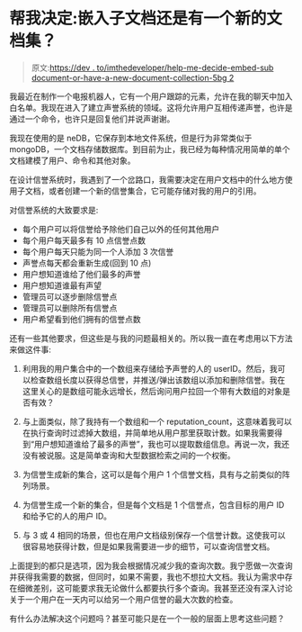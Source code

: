 # 帮我决定:嵌入子文档还是有一个新的文档集？

> 原文:[https://dev . to/imthedeveloper/help-me-decide-embed-sub document-or-have-a-new-document-collection-5bg 2](https://dev.to/imthedeveloper/help-me-decide-embed-subdocument-or-have-a-new-document-collection-5bg2)

我最近在制作一个电报机器人，它有一个用户跟踪的元素，允许在我的聊天中加入白名单。我现在进入了建立声誉系统的领域。这将允许用户互相传递声誉，也许是通过一个命令，也许只是回复他们并说声谢谢。

我现在使用的是 neDB，它保存到本地文件系统，但是行为非常类似于 mongoDB，一个文档存储数据库。到目前为止，我已经为每种情况用简单的单个文档建模了用户、命令和其他对象。

在设计信誉系统时，我遇到了一个岔路口，我需要决定在用户文档中的什么地方使用子文档，或者创建一个新的信誉集合，它可能存储对我的用户的引用。

对信誉系统的大致要求是:

*   每个用户可以将信誉给予除他们自己以外的任何其他用户
*   每个用户每天最多有 10 点信誉点数
*   每个用户每天只能为同一个人添加 3 次信誉
*   声誉点每天都会重新生成(回到 10 点)
*   用户想知道谁给了他们最多的声誉
*   用户想知道谁最有声望
*   管理员可以逐步删除信誉点
*   管理员可以删除所有信誉点
*   用户希望看到他们拥有的信誉点数

还有一些其他要求，但这些是与我的问题最相关的。所以我一直在考虑用以下方法来做这件事:

1.  利用我的用户集合中的一个数组来存储给予声誉的人的 userID。然后，我可以检查数组长度以获得总信誉，并推送/弹出该数组以添加和删除信誉。我在这里关心的是数组可能永远增长，然后询问用户拉回一个带有大数组的对象是否有效？

2.  与上面类似，除了我持有一个数组和一个 reputation_count，这意味着我可以在执行查询时过滤掉大数组，并简单地从用户那里获取计数。如果我需要得到“用户想知道谁给了最多的声誉”，我也可以提取数组信息。再说一次，我还没有被说服。这是简单查询和大型数据检索之间的一个权衡。

3.  为信誉生成新的集合，这可以是每个用户 1 个信誉文档，具有与之前类似的阵列场景。

4.  为信誉生成一个新的集合，但是每个文档是 1 个信誉点，包含目标的用户 ID 和给予它的人的用户 ID。

5.  与 3 或 4 相同的场景，但也在用户文档级别保存一个信誉计数。这使我可以很容易地获得计数，但是如果我需要进一步的细节，可以查询信誉文档。

上面提到的都只是选项，因为我会根据情况减少我的查询次数。我宁愿做一次查询并获得我需要的数据，但同时，如果不需要，我也不想拉大文档。我认为需求中存在细微差别，这可能要求我无论做什么都要执行多个查询。我甚至还没有深入讨论关于一个用户在一天内可以给另一个用户信誉的最大次数的检查。

有什么办法解决这个问题吗？甚至可能只是在一个一般的层面上思考这些问题？